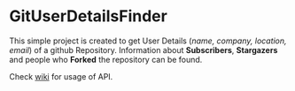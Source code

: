 # GitUserDetailsFinder

This simple project is created to get User Details (_name, company, location, email_) of a github Repository. Information about **Subscribers**, **Stargazers** and people who **Forked** the repository can be found. 

Check [wiki](https://github.com/devender-yadav/GitUserDetailsFinder/wiki) for usage of API. 
